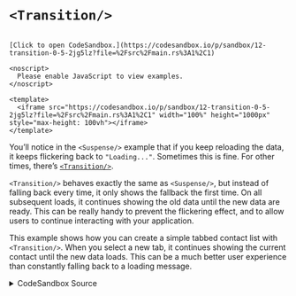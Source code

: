# `<Transition/>`

```admonish sandbox title="Live example" collapsible=true

[Click to open CodeSandbox.](https://codesandbox.io/p/sandbox/12-transition-0-5-2jg5lz?file=%2Fsrc%2Fmain.rs%3A1%2C1)

<noscript>
  Please enable JavaScript to view examples.
</noscript>

<template>
  <iframe src="https://codesandbox.io/p/sandbox/12-transition-0-5-2jg5lz?file=%2Fsrc%2Fmain.rs%3A1%2C1" width="100%" height="1000px" style="max-height: 100vh"></iframe>
</template>

```

You’ll notice in the `<Suspense/>` example that if you keep reloading the data, it keeps flickering back to `"Loading..."`. Sometimes this is fine. For other times, there’s [`<Transition/>`](https://docs.rs/leptos/latest/leptos/fn.Transition.html).

`<Transition/>` behaves exactly the same as `<Suspense/>`, but instead of falling back every time, it only shows the fallback the first time. On all subsequent loads, it continues showing the old data until the new data are ready. This can be really handy to prevent the flickering effect, and to allow users to continue interacting with your application.

This example shows how you can create a simple tabbed contact list with `<Transition/>`. When you select a new tab, it continues showing the current contact until the new data loads. This can be a much better user experience than constantly falling back to a loading message.

<details>
<summary>CodeSandbox Source</summary>

```rust
use gloo_timers::future::TimeoutFuture;
use leptos::*;

async fn important_api_call(id: usize) -> String {
    TimeoutFuture::new(1_000).await;
    match id {
        0 => "Alice",
        1 => "Bob",
        2 => "Carol",
        _ => "User not found",
    }
    .to_string()
}

#[component]
fn App() -> impl IntoView {
    let (tab, set_tab) = create_signal(0);

    // this will reload every time `tab` changes
    let user_data = create_resource(tab, |tab| async move { important_api_call(tab).await });

    view! {
        <div class="buttons">
            <button
                on:click=move |_| set_tab(0)
                class:selected=move || tab() == 0
            >
                "Tab A"
            </button>
            <button
                on:click=move |_| set_tab(1)
                class:selected=move || tab() == 1
            >
                "Tab B"
            </button>
            <button
                on:click=move |_| set_tab(2)
                class:selected=move || tab() == 2
            >
                "Tab C"
            </button>
            {move || if user_data.loading().get() {
                "Loading..."
            } else {
                ""
            }}
        </div>
        <Transition
            // the fallback will show initially
            // on subsequent reloads, the current child will
            // continue showing
            fallback=move || view! { <p>"Loading..."</p> }
        >
            <p>
                {move || user_data.read()}
            </p>
        </Transition>
    }
}

fn main() {
    leptos::mount_to_body(App)
}
```

</details>
</preview>
